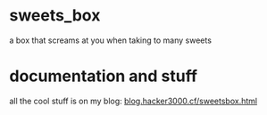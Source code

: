 # sweets_box
 a box that screams at you when taking to many sweets

# documentation and stuff
 all the cool stuff is on my blog: [blog.hacker3000.cf/sweetsbox.html](https://blog.hacker3000.cf/sweetsbox.html)